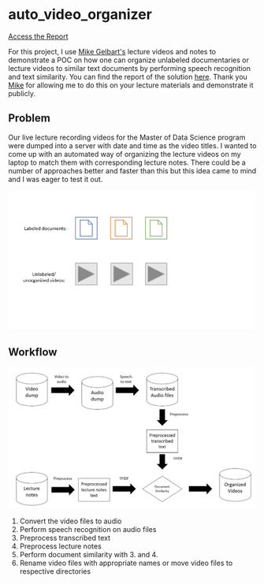 # auto_video_organizer
[Access the Report](https://github.com/anasm-17/video_organizer/blob/master/report.ipynb) 

For this project, I use [Mike Gelbart's](https://www.mikegelbart.com/) lecture videos and notes to demonstrate a POC on how one can organize unlabeled documentaries or lecture videos to similar text documents by performing speech recognition and text similarity. You can find the report of the solution [here](https://github.com/anasm-17/video_organizer/blob/master/report.ipynb). Thank you [Mike](https://www.mikegelbart.com/) for allowing me to do this on your lecture materials and demonstrate it publicly.

## Problem
Our live lecture recording videos for the Master of Data Science program were dumped into a server with date and time as the video titles. I wanted to come up with an automated way of organizing the lecture videos on my laptop to match them with corresponding lecture notes. There could be a number of approaches better and faster than this but this idea came to mind and I was eager to test it out.

![animation](images/process_animation.gif)

## Workflow

<img src="images/workflow.PNG">

1) Convert the video files to audio
2) Perform speech recognition on audio files
3) Preprocess transcribed text
4) Preprocess lecture notes
5) Perform document similarity with 3. and 4.
6) Rename video files with appropriate names or move video files to respective directories

